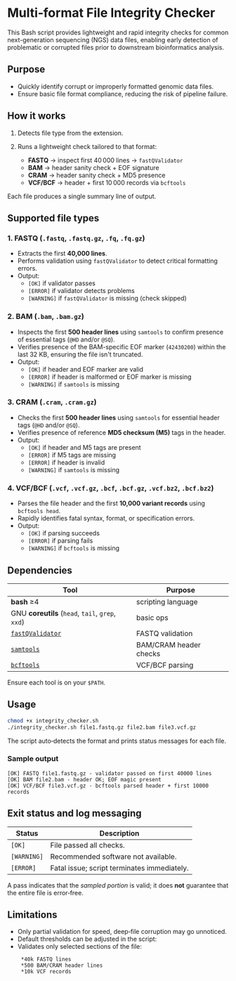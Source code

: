 # Multi‑format File Integrity Checker

This Bash script provides lightweight and rapid integrity checks for common next-generation sequencing (NGS) data files, enabling early detection of problematic or corrupted files prior to downstream bioinformatics analysis.

## Purpose

- Quickly identify corrupt or improperly formatted genomic data files.
- Ensure basic file format compliance, reducing the risk of pipeline failure.

## How it works

1. Detects file type from the extension.
2. Runs a lightweight check tailored to that format:

   * **FASTQ** → inspect first 40 000 lines → `fastQValidator`
   * **BAM** → header sanity check + EOF signature
   * **CRAM** → header sanity check + MD5 presence
   * **VCF/BCF** → header + first 10 000 records via `bcftools`
  
Each file produces a single summary line of output.

## Supported file types

### 1. FASTQ (`.fastq`, `.fastq.gz`, `.fq`, `.fq.gz`)

- Extracts the first **40,000 lines**.
- Performs validation using `fastQValidator` to detect critical formatting errors.
- Output:
  - `[OK]` if validator passes
  - `[ERROR]` if validator detects problems
  - `[WARNING]` if `fastQValidator` is missing (check skipped)

### 2. BAM (`.bam`, `.bam.gz`)

- Inspects the first **500 header lines** using `samtools` to confirm presence of essential tags (`@HD` and/or `@SQ`).
- Verifies presence of the BAM-specific EOF marker (`42430200`) within the last 32 KB, ensuring the file isn't truncated.
- Output:
  - `[OK]` if header and EOF marker are valid
  - `[ERROR]` if header is malformed or EOF marker is missing
  - `[WARNING]` if `samtools` is missing

### 3. CRAM (`.cram`, `.cram.gz`)

- Checks the first **500 header lines** using `samtools` for essential header tags (`@HD` and/or `@SQ`).
- Verifies presence of reference **MD5 checksum (M5)** tags in the header.
- Output:
  - `[OK]` if header and M5 tags are present
  - `[ERROR]` if M5 tags are missing
  - `[ERROR]` if header is invalid
  - `[WARNING]` if `samtools` is missing

### 4. VCF/BCF (`.vcf`, `.vcf.gz`, `.bcf`, `.bcf.gz`, `.vcf.bz2`, `.bcf.bz2`)

- Parses the file header and the first **10,000 variant records** using `bcftools head`.
- Rapidly identifies fatal syntax, format, or specification errors.
- Output:
  - `[OK]` if parsing succeeds
  - `[ERROR]` if parsing fails
  - `[WARNING]` if `bcftools` is missing

## Dependencies

| Tool                                                          | Purpose                |
| ------------------------------------------------------------- | ---------------------- |
| **bash** ≥4                                                   | scripting language     |
| GNU **coreutils** (`head`, `tail`, `grep`, `xxd`)             | basic ops              |
| [`fastQValidator`](https://github.com/statgen/fastqvalidator) | FASTQ validation       |
| [`samtools`](https://www.htslib.org/)                         | BAM/CRAM header checks |
| [`bcftools`](https://www.htslib.org/)                         | VCF/BCF parsing        |

Ensure each tool is on your `$PATH`.

## Usage

```bash
chmod +x integrity_checker.sh
./integrity_checker.sh file1.fastq.gz file2.bam file3.vcf.gz
```

The script auto‑detects the format and prints status messages for each file.

### Sample output

```text
[OK] FASTQ file1.fastq.gz - validator passed on first 40000 lines
[OK] BAM file2.bam - header OK; EOF magic present
[OK] VCF/BCF file3.vcf.gz - bcftools parsed header + first 10000 records
```

## Exit status and log messaging

| Status       | Description                                                             |
| ------------ | ----------------------------------------------------------------------- |
| `[OK]`       | File passed all checks.                                                 |
| `[WARNING]`  | Recommended software not available.                                     |
| `[ERROR]`    | Fatal issue; script terminates immediately.                             |

A pass indicates that the *sampled portion* is valid; it does **not** guarantee that the entire file is error‑free.

##  Limitations

* Only partial validation for speed, deep‑file corruption may go unnoticed.
* Default thresholds can be adjusted in the script:
* Validates only selected sections of the file:
  ```text
   *40k FASTQ lines
   *500 BAM/CRAM header lines
   *10k VCF records
```text

